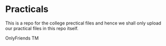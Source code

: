 # Practicals
This is a repo for the college prectical files and hence we shall only upload our practical files in this repo itself.

OnlyFriends TM 
 
 
